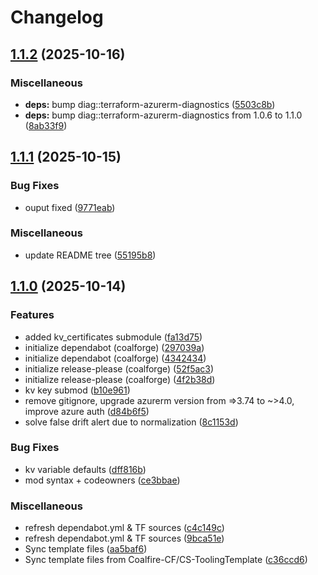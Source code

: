 # Changelog

## [1.1.2](https://github.com/Coalfire-CF/terraform-azurerm-key-vault/compare/v1.1.1...v1.1.2) (2025-10-16)


### Miscellaneous

* **deps:** bump diag::terraform-azurerm-diagnostics ([5503c8b](https://github.com/Coalfire-CF/terraform-azurerm-key-vault/commit/5503c8bf306ed8a18661c443bef5b890e6dfcd09))
* **deps:** bump diag::terraform-azurerm-diagnostics from 1.0.6 to 1.1.0 ([8ab33f9](https://github.com/Coalfire-CF/terraform-azurerm-key-vault/commit/8ab33f9552213a96fed0021bd6381a66396ed7d3))

## [1.1.1](https://github.com/Coalfire-CF/terraform-azurerm-key-vault/compare/v1.1.0...v1.1.1) (2025-10-15)


### Bug Fixes

* ouput fixed ([9771eab](https://github.com/Coalfire-CF/terraform-azurerm-key-vault/commit/9771eab004c031a46752cb073eb154a94d347f58))


### Miscellaneous

* update README tree ([55195b8](https://github.com/Coalfire-CF/terraform-azurerm-key-vault/commit/55195b89c32ad41c0d64c8f18a2cbcfead2ed1b0))

## [1.1.0](https://github.com/Coalfire-CF/terraform-azurerm-key-vault/compare/v1.0.2...v1.1.0) (2025-10-14)


### Features

* added kv_certificates submodule ([fa13d75](https://github.com/Coalfire-CF/terraform-azurerm-key-vault/commit/fa13d7573f060c0dcb4e40da67eaf876ccbbdb3d))
* initialize dependabot (coalforge) ([297039a](https://github.com/Coalfire-CF/terraform-azurerm-key-vault/commit/297039ade769a9b0f4528638187ed45e76645823))
* initialize dependabot (coalforge) ([4342434](https://github.com/Coalfire-CF/terraform-azurerm-key-vault/commit/4342434b370b9477fe056db22f7b569b26c1f78e))
* initialize release-please (coalforge) ([52f5ac3](https://github.com/Coalfire-CF/terraform-azurerm-key-vault/commit/52f5ac373f4e7fcf3989de9cdfc2876b286e86c4))
* initialize release-please (coalforge) ([4f2b38d](https://github.com/Coalfire-CF/terraform-azurerm-key-vault/commit/4f2b38d78b805cb3dbd76921ebbad0180f6eca89))
* kv key submod ([b10e961](https://github.com/Coalfire-CF/terraform-azurerm-key-vault/commit/b10e961b1fe2d71336768567e207ba1957a80fb6))
* remove gitignore, upgrade azurerm version from =&gt;3.74 to ~&gt;4.0, improve azure auth ([d84b6f5](https://github.com/Coalfire-CF/terraform-azurerm-key-vault/commit/d84b6f54406d62183c57b7d32d42ff43b9e9bdce))
* solve false drift alert due to normalization ([8c1153d](https://github.com/Coalfire-CF/terraform-azurerm-key-vault/commit/8c1153d1dba5a4e2b6e74e21f4a53c7ce4c07bc9))


### Bug Fixes

* kv variable defaults ([dff816b](https://github.com/Coalfire-CF/terraform-azurerm-key-vault/commit/dff816bf123b22d2a06af8138da1741e16f76ab1))
* mod syntax + codeowners ([ce3bbae](https://github.com/Coalfire-CF/terraform-azurerm-key-vault/commit/ce3bbae4b53d8d1d36404e8e8d46ebcac7f71ae4))


### Miscellaneous

* refresh dependabot.yml & TF sources ([c4c149c](https://github.com/Coalfire-CF/terraform-azurerm-key-vault/commit/c4c149c12e5b5aa11631ccd893f60913b0987f7e))
* refresh dependabot.yml & TF sources ([9bca51e](https://github.com/Coalfire-CF/terraform-azurerm-key-vault/commit/9bca51ea18fdfb5128aeeb1a15752bf489dbe38c))
* Sync template files ([aa5baf6](https://github.com/Coalfire-CF/terraform-azurerm-key-vault/commit/aa5baf62bad1df38c561d0e75bca13341a6c3fe4))
* Sync template files from Coalfire-CF/CS-ToolingTemplate ([c36ccd6](https://github.com/Coalfire-CF/terraform-azurerm-key-vault/commit/c36ccd64a7999f79a034865c0cc355f49dd9dc3f))
